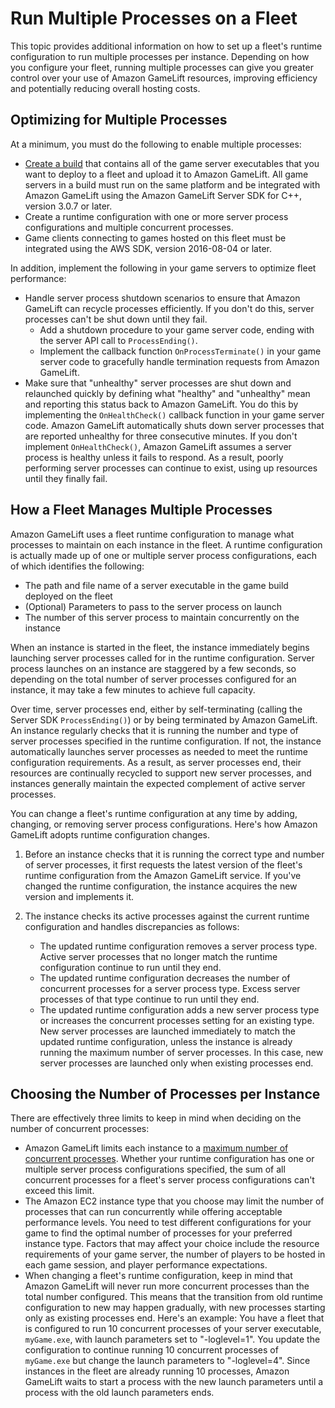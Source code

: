 # Run Multiple Processes on a Fleet<a name="fleets-multiprocess"></a>

This topic provides additional information on how to set up a fleet's runtime configuration to run multiple processes per instance\. Depending on how you configure your fleet, running multiple processes can give you greater control over your use of Amazon GameLift resources, improving efficiency and potentially reducing overall hosting costs\.

## Optimizing for Multiple Processes<a name="fleets-multiprocess-changes"></a>

At a minimum, you must do the following to enable multiple processes: 
+ [Create a build](gamelift-build-intro.md) that contains all of the game server executables that you want to deploy to a fleet and upload it to Amazon GameLift\. All game servers in a build must run on the same platform and be integrated with Amazon GameLift using the Amazon GameLift Server SDK for C\+\+, version 3\.0\.7 or later\. 
+ Create a runtime configuration with one or more server process configurations and multiple concurrent processes\.
+ Game clients connecting to games hosted on this fleet must be integrated using the AWS SDK, version 2016\-08\-04 or later\.

In addition, implement the following in your game servers to optimize fleet performance:
+ Handle server process shutdown scenarios to ensure that Amazon GameLift can recycle processes efficiently\. If you don't do this, server processes can't be shut down until they fail\.
  + Add a shutdown procedure to your game server code, ending with the server API call to `ProcessEnding()`\.
  + Implement the callback function `OnProcessTerminate()` in your game server code to gracefully handle termination requests from Amazon GameLift\.
+ Make sure that "unhealthy" server processes are shut down and relaunched quickly by defining what "healthy" and "unhealthy" mean and reporting this status back to Amazon GameLift\. You do this by implementing the `OnHealthCheck()` callback function in your game server code\. Amazon GameLift automatically shuts down server processes that are reported unhealthy for three consecutive minutes\. If you don't implement `OnHealthCheck()`, Amazon GameLift assumes a server process is healthy unless it fails to respond\. As a result, poorly performing server processes can continue to exist, using up resources until they finally fail\.

## How a Fleet Manages Multiple Processes<a name="fleets-multiprocess-howitworks"></a>

Amazon GameLift uses a fleet runtime configuration to manage what processes to maintain on each instance in the fleet\. A runtime configuration is actually made up of one or multiple server process configurations, each of which identifies the following: 
+ The path and file name of a server executable in the game build deployed on the fleet
+ \(Optional\) Parameters to pass to the server process on launch
+ The number of this server process to maintain concurrently on the instance

When an instance is started in the fleet, the instance immediately begins launching server processes called for in the runtime configuration\. Server process launches on an instance are staggered by a few seconds, so depending on the total number of server processes configured for an instance, it may take a few minutes to achieve full capacity\. 

Over time, server processes end, either by self\-terminating \(calling the Server SDK `ProcessEnding()`\) or by being terminated by Amazon GameLift\. An instance regularly checks that it is running the number and type of server processes specified in the runtime configuration\. If not, the instance automatically launches server processes as needed to meet the runtime configuration requirements\. As a result, as server processes end, their resources are continually recycled to support new server processes, and instances generally maintain the expected complement of active server processes\.

You can change a fleet's runtime configuration at any time by adding, changing, or removing server process configurations\. Here's how Amazon GameLift adopts runtime configuration changes\.

1. Before an instance checks that it is running the correct type and number of server processes, it first requests the latest version of the fleet's runtime configuration from the Amazon GameLift service\. If you've changed the runtime configuration, the instance acquires the new version and implements it\. 

1. The instance checks its active processes against the current runtime configuration and handles discrepancies as follows:
   + The updated runtime configuration removes a server process type\. Active server processes that no longer match the runtime configuration continue to run until they end\.
   + The updated runtime configuration decreases the number of concurrent processes for a server process type\. Excess server processes of that type continue to run until they end\.
   + The updated runtime configuration adds a new server process type or increases the concurrent processes setting for an existing type\. New server processes are launched immediately to match the updated runtime configuration, unless the instance is already running the maximum number of server processes\. In this case, new server processes are launched only when existing processes end\.

## Choosing the Number of Processes per Instance<a name="fleets-multiprocess-number"></a>

There are effectively three limits to keep in mind when deciding on the number of concurrent processes:
+  Amazon GameLift limits each instance to a [maximum number of concurrent processes](https://docs.aws.amazon.com/general/latest/gr/aws_service_limits.html#limits_gamelift)\. Whether your runtime configuration has one or multiple server process configurations specified, the sum of all concurrent processes for a fleet's server process configurations can't exceed this limit\. 
+ The Amazon EC2 instance type that you choose may limit the number of processes that can run concurrently while offering acceptable performance levels\. You need to test different configurations for your game to find the optimal number of processes for your preferred instance type\. Factors that may affect your choice include the resource requirements of your game server, the number of players to be hosted in each game session, and player performance expectations\. 
+ When changing a fleet's runtime configuration, keep in mind that Amazon GameLift will never run more concurrent processes than the total number configured\. This means that the transition from old runtime configuration to new may happen gradually, with new processes starting only as existing processes end\. Here's an example: You have a fleet that is configured to run 10 concurrent processes of your server executable, `myGame.exe`, with launch parameters set to "\-loglevel=1"\. You update the configuration to continue running 10 concurrent processes of `myGame.exe` but change the launch parameters to "\-loglevel=4"\. Since instances in the fleet are already running 10 processes, Amazon GameLift waits to start a process with the new launch parameters until a process with the old launch parameters ends\.